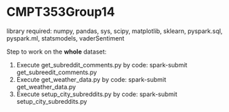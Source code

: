 # CMPT353Group14
library required: numpy, pandas, sys, scipy, matplotlib, sklearn, pyspark.sql, pyspark.ml, statsmodels, vaderSentiment

Step to work on the **whole** dataset:
1. Execute get_subreddit_comments.py by code: spark-submit get_subreedit_comments.py
2. Execute get_weather_data.py by code: spark-submit get_weather_data.py
3. Execute setup_city_subreddits.py by code: spark-submit setup_city_subreddits.py 